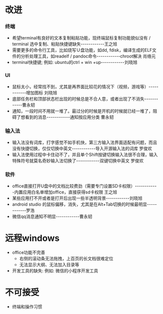 # 改进
### 终端
   - 希望terminal有良好的文本复制粘贴功能，现终端鼠标复制功能貌似没有 / terminal 选中复制、粘贴快捷键缺失------------王之旭
   - 需要更多的命令行工具，比如烧写Ｕ盘功能，如dd, fdisk，编译生成的ELF文件的分析处理工具，如readelf / pandoc命令------------chroot解决 肖络元
   - terminal快捷键; 例如: ubuntu的ctrl + win +up------------刘晓旭
   
### UI
   - 鼠标太小，经常找不到，尤其是再界面比较花的情况下（视频，游戏等）------------增加图标 刘晓旭
   - 底部任务栏和顶部状态栏出现的时候总是不合人意，或者出现了不消失------------曹永韧
   - 通知，一段时间不用就一堆了。最过分的时候是开机的时候就已经一堆了，阻碍了想看到的消息------------通知按应用分类 曹永韧

### 输入法
   - 输入法没有词库，打字感觉不如手机快，第三方输入法界面适配有问题，而且没有快捷切换，仅仅切换中英文------------导入开源输入法的词库 罗俊欢
   - 输入法使用过程中卡住动不了，并且单个Shift按键切换输入法很不合理，输入特殊符号就莫名奇妙输入法切换了------------双键切换中英文 罗俊欢

### 软件
   - office直接打开U盘中的文档比较费劲（需要专门设置SD卡权限）------------内置应用白名单增加office，直接获得sd卡权限 王之旭
   - 某些应用打不开或者是打开后出现一些半透明背景------------刘晓旭
   - android studio 的鼠标偏移，消失，尤其是在Alt+Tab切换的时候最明显------------罗浩
   - 微信qq消息通知不明显------------曹永韧
   
# 远程windows
   - office功能不完善
      - 右侧的滚动条无法拖拽，上百页的长文档很难定位
      - 无法显示大纲、无法加入目录等
   - 开发工具的缺失: 例如: 微信的小程序开发工具
 
# 不可接受
   - 终端和操作习惯
